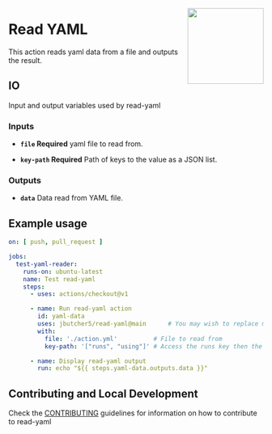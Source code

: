 <img align="right" src="https://upload.wikimedia.org/wikipedia/commons/f/f8/YAML_Logo.svg" width=150></img>
# Read YAML

This action reads yaml data from a file and outputs the result.

## IO

Input and output variables used by read-yaml

### Inputs
- **`file` Required** yaml file to read from.

- **`key-path` Required** Path of keys to the value as a JSON list.

### Outputs
- **`data`** Data read from YAML file.

## Example usage

``` yaml
on: [ push, pull_request ]

jobs:
  test-yaml-reader:
    runs-on: ubuntu-latest
    name: Test read-yaml
    steps:
      - uses: actions/checkout@v1

      - name: Run read-yaml action
        id: yaml-data
        uses: jbutcher5/read-yaml@main      # You may wish to replace main with a version tag such as '1.6' etc.
        with:
          file: './action.yml'          # File to read from
          key-path: '["runs", "using"]' # Access the runs key then the using key and retuns the value.

      - name: Display read-yaml output
        run: echo "${{ steps.yaml-data.outputs.data }}"
```

## Contributing and Local Development
Check the [CONTRIBUTING](./CONTRIBUTING.md) guidelines for information on how to contribute
to read-yaml

